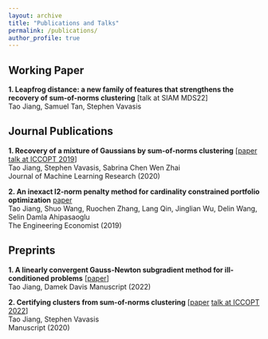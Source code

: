 ```yaml
---
layout: archive
title: "Publications and Talks"
permalink: /publications/
author_profile: true
---
```


## Working Paper

**1. Leapfrog distance: a new family of features that strengthens the recovery of sum-of-norms clustering** [talk at SIAM MDS22]<br />
Tao Jiang, Samuel Tan, Stephen Vavasis

## Journal Publications

**1. Recovery of a mixture of Gaussians by sum-of-norms clustering** [[paper](https://www.jmlr.org/papers/volume21/19-218/19-218.pdf) [talk at ICCOPT 2019](files/mixture_of_Gaussians_SON_TJiang.pdf)]<br />
Tao Jiang, Stephen Vavasis, Sabrina Chen Wen Zhai<br />
Journal of Machine Learning Research (2020)

**2. An inexact l2-norm penalty method for cardinality constrained portfolio optimization** [paper](https://www.tandfonline.com/doi/abs/10.1080/0013791X.2019.1636169)<br />
Tao Jiang, Shuo Wang, Ruochen Zhang, Lang Qin, Jinglian Wu, Delin Wang, Selin Damla Ahipasaoglu<br />
The Engineering Economist (2019)

## Preprints

**1. A linearly convergent Gauss-Newton subgradient method for ill-conditioned problems**
[[paper](https://arxiv.org/abs/2212.13278)]<br />
Tao Jiang, Damek Davis
Manuscript (2022)

**2. Certifying clusters from sum-of-norms clustering**
[[paper](https://arxiv.org/pdf/2006.11355.pdf) [talk at ICCOPT 2022](files/certifying_clusters_SON_TJiang_ICCOPT22.pdf)]<br />
Tao Jiang, Stephen Vavasis<br />
Manuscript (2020)

